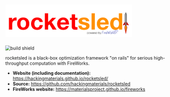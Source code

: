 
# <img alt="rocketsled" src="docs_rst/_static/rsfw.png" width="400">
![build shield](https://circleci.com/gh/hackingmaterials/rocketsled/tree/master.svg?style=shield&circle-token=83bfd1d89c4c599435dc358fc7c54243af40b503)


rocketsled is a black-box optimization framework "on rails" for serious high-throughput computation with FireWorks.

- **Website (including documentation):** https://hackingmaterials.github.io/rocketsled/
- **Source:** https://github.com/hackingmaterials/rocketsled
- **FireWorks website:** https://materialsproject.github.io/fireworks